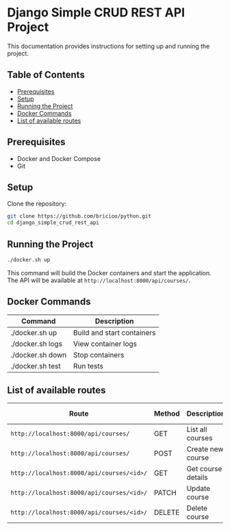 # Django Simple CRUD REST API Project

This documentation provides instructions for setting up and running the project.

## Table of Contents
- [Prerequisites](#prerequisites)
- [Setup](#setup)
- [Running the Project](#running-the-project)
- [Docker Commands](#docker-commands)
- [List of available routes](#list-of-available-routes)

## Prerequisites
- Docker and Docker Compose
- Git

## Setup
Clone the repository:
```bash
git clone https://github.com/bricioo/python.git
cd django_simple_crud_rest_api
```

## Running the Project
```bash
./docker.sh up
```
This command will build the Docker containers and start the application. The API will be available at `http://localhost:8000/api/courses/`.

## Docker Commands
| Command | Description |
|---------|-------------|
| ./docker.sh up | Build and start containers |
| ./docker.sh logs | View container logs |
| ./docker.sh down | Stop containers |
| ./docker.sh test | Run tests |

## List of available routes
| Route | Method | Description | Required Fields |
|-------|---------|-------------|-----------------|
| `http://localhost:8000/api/courses/` | GET | List all courses | None |
| `http://localhost:8000/api/courses/` | POST | Create new course | title, summary |
| `http://localhost:8000/api/courses/<id>/` | GET | Get course details | None |
| `http://localhost:8000/api/courses/<id>/` | PATCH | Update course | title, summary |
| `http://localhost:8000/api/courses/<id>/` | DELETE | Delete course | None |

